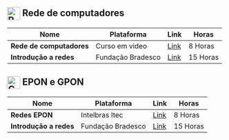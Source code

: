 <h2>
  <img src="https://github.com/MarcusTechs/Free-way/assets/138902771/16e668cc-1aa9-4acc-969b-f5ffff162c78" alt="Redes" width="30px" style="vertical-align: middle;"> Rede de computadores
</h2>

| **Nome** | **Plataforma** | **Link** | **Horas** |
| --- | --- | --- | --- | 
| **Rede de computadores** | Curso em video | [Link](https://www.cursoemvideo.com/curso/redes-de-computadores/) | 8 Horas |
| **Introdução a redes** | Fundação Bradesco | [Link](https://www.ev.org.br/cursos/introducao-a-redes-de-computadores) | 15 Horas |

<h2>
  <img src="https://github.com/MarcusTechs/Free-way/assets/138902771/acf846e0-3228-43fa-b024-810ae51fc25c" alt="Gpon" width="30px" style="vertical-align: middle;"> EPON e GPON
</h2>

| **Nome** | **Plataforma** | **Link** | **Horas** |
| --- | --- | --- | --- | 
| **Redes EPON** | Intelbras Itec| [Link](https://cursos.intelbras.com.br/portal/layout/927/intelbras/pg_interna_sistema.asp?aW5jbHVkZT1jYXRhbG9nby90cmlsaGFzX3ZpZXcuYXNwJlRyaWxoYUlEPTExNjcma3RfZGlkYXhpcz10b3A=) | 8 Horas |
| **Introdução a redes** | Fundação Bradesco | [Link](https://www.ev.org.br/cursos/introducao-a-redes-de-computadores) | 15 Horas |
